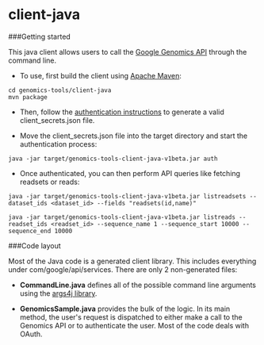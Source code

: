 client-java
==============

###Getting started

This java client allows users to call the <a href="https://developers.google.com/genomics">Google Genomics API</a> through the command line.

* To use, first build the client using <a href="http://maven.apache.org/download.cgi">Apache Maven</a>:

```
cd genomics-tools/client-java
mvn package
```

* Then, follow the <a href="https://developers.google.com/genomics#authenticate">authentication instructions</a> to generate a valid client_secrets.json file.

* Move the client_secrets.json file into the target directory and start the authentication process:
```
java -jar target/genomics-tools-client-java-v1beta.jar auth
```

* Once authenticated, you can then perform API queries like fetching readsets or reads:
```
java -jar target/genomics-tools-client-java-v1beta.jar listreadsets --dataset_ids <dataset_id> --fields "readsets(id,name)"
```
```
java -jar target/genomics-tools-client-java-v1beta.jar listreads --readset_ids <readset_id> --sequence_name 1 --sequence_start 10000 --sequence_end 10000
```

###Code layout

Most of the Java code is a generated client library. This includes everything under com/google/api/services. There are only 2 non-generated files:

* **CommandLine.java** defines all of the possible command line arguments using the
<a href="http://args4j.kohsuke.org/index.html">args4j library</a>.

* **GenomicsSample.java** provides the bulk of the logic. In its main method, the user's request is dispatched to
either make a call to the Genomics API or to authenticate the user. Most of the code deals with OAuth.

